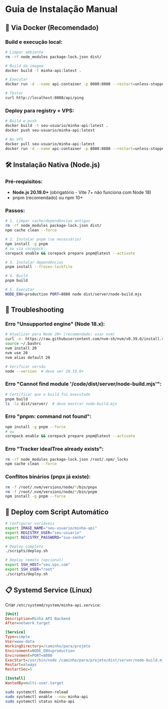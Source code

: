 # Guia de Instalação Manual

## 🐳 Via Docker (Recomendado)

### Build e execução local:
```bash
# Limpar ambiente
rm -rf node_modules package-lock.json dist/

# Build da imagem
docker build -t minha-api:latest .

# Executar
docker run -d --name api-container -p 8080:8080 --restart=unless-stopped minha-api:latest

# Testar
curl http://localhost:8080/api/ping
```

### Deploy para registry + VPS:
```bash
# Build e push
docker build -t seu-usuario/minha-api:latest .
docker push seu-usuario/minha-api:latest

# No VPS
docker pull seu-usuario/minha-api:latest
docker run -d --name api-container -p 8080:8080 --restart=unless-stopped seu-usuario/minha-api:latest
```

## 🛠️ Instalação Nativa (Node.js)

### Pré-requisitos:
- **Node.js 20.19.0+** (obrigatório - Vite 7+ não funciona com Node 18)
- pnpm (recomendado) ou npm 10+

### Passos:
```bash
# 1. Limpar cache/dependências antigas
rm -rf node_modules package-lock.json dist/
npm cache clean --force

# 2. Instalar pnpm (se necessário)
npm install -g pnpm
# ou via corepack:
corepack enable && corepack prepare pnpm@latest --activate

# 3. Instalar dependências
pnpm install --frozen-lockfile

# 4. Build
pnpm build

# 5. Executar
NODE_ENV=production PORT=8080 node dist/server/node-build.mjs
```

## 🔧 Troubleshooting

### Erro "Unsupported engine" (Node 18.x):
```bash
# Atualizar para Node 20+ (recomendado: usar nvm)
curl -o- https://raw.githubusercontent.com/nvm-sh/nvm/v0.39.0/install.sh | bash
source ~/.bashrc
nvm install 20
nvm use 20
nvm alias default 20

# Verificar versão
node --version  # deve ser 20.19.0+
```

### Erro "Cannot find module '/code/dist/server/node-build.mjs'":
```bash
# Certificar que o build foi executado
pnpm build
ls -la dist/server/  # deve mostrar node-build.mjs
```

### Erro "pnpm: command not found":
```bash
npm install -g pnpm --force
# ou
corepack enable && corepack prepare pnpm@latest --activate
```

### Erro "Tracker idealTree already exists":
```bash
rm -rf node_modules package-lock.json /root/.npm/_locks
npm cache clean --force
```

### Conflitos binários (pnpx já existe):
```bash
rm -f /root/.nvm/versions/node/*/bin/pnpx
rm -f /root/.nvm/versions/node/*/bin/pnpm
npm install -g pnpm --force
```

## 🚀 Deploy com Script Automático

```bash
# Configurar variáveis
export IMAGE_NAME="seu-usuario/minha-api"
export REGISTRY_USER="seu-usuario"
export REGISTRY_PASSWORD="sua-senha"

# Deploy completo
./scripts/deploy.sh

# Deploy remoto (opcional)
export SSH_HOST="seu.vps.com"
export SSH_USER="root"
./scripts/deploy.sh
```

## 📋 Systemd Service (Linux)

Criar `/etc/systemd/system/minha-api.service`:
```ini
[Unit]
Description=Minha API Backend
After=network.target

[Service]
Type=simple
User=www-data
WorkingDirectory=/caminho/para/projeto
Environment=NODE_ENV=production
Environment=PORT=8080
ExecStart=/usr/bin/node /caminho/para/projeto/dist/server/node-build.mjs
Restart=always
RestartSec=5

[Install]
WantedBy=multi-user.target
```

```bash
sudo systemctl daemon-reload
sudo systemctl enable --now minha-api
sudo systemctl status minha-api
```
